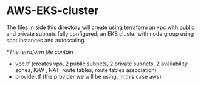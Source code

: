 # AWS-EKS-cluster 
The files in side this directory will create using terraform an vpc with public and private subnets fully configured, an EKS cluster with node group using spot instances and autoscaling. 

**The terraform file contain*
- vpc.tf (creates vps, 2 public subnets, 2 private subnets, 2 availability zones, IGW , NAT, route tables, route tables association) 
- provider.tf (the provider we will be using, in this case aws) 
 


 

